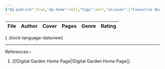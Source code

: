 ```yaml
---
{"dg-publish":true,"dg-home":null,"tags":null,"aliases":["Favourite Books","Go To Favourite Books"],"permalink":"/library/books/favourite-books/","dgPassFrontmatter":true,"updated":"2025-01-15T22:23:38.760+05:30"}
---
```


| File | Author | Cover | Pages | Genre | Rating |
| ---- | ------ | ----- | ----- | ----- | ------ |

{ .block-language-dataview}

---

References:-
1. [[!Digital Garden Home Page\|!Digital Garden Home Page]].